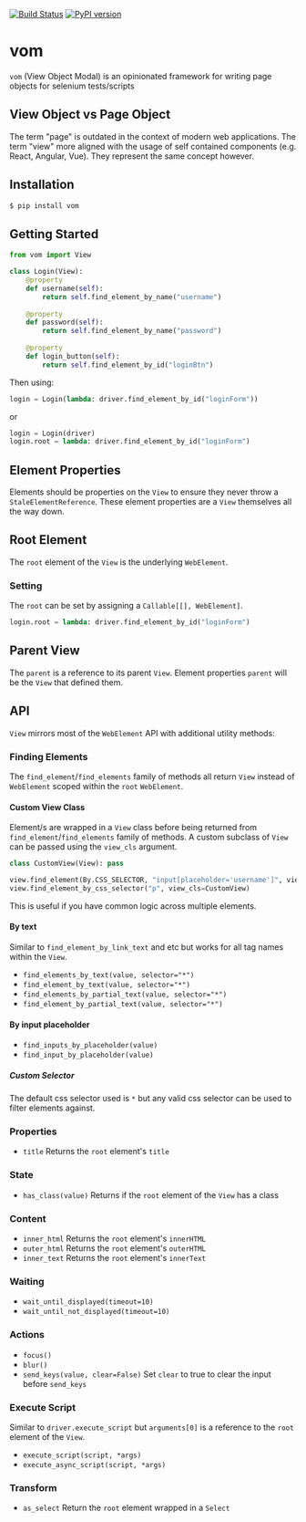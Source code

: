 [![Build Status](https://travis-ci.org/testingrequired/vom.svg?branch=master)](https://travis-ci.org/testingrequired/vom)
[![PyPI version](https://badge.fury.io/py/vom.svg)](https://badge.fury.io/py/vom)

# vom

`vom` (View Object Modal) is an opinionated framework for writing page objects for selenium tests/scripts

## View Object vs Page Object

The term "page" is outdated in the context of modern web applications. The term "view" more aligned with the usage of self contained components (e.g. React, Angular, Vue). They represent the same concept however.

## Installation

```bash
$ pip install vom
```

## Getting Started

```python
from vom import View

class Login(View):
    @property
    def username(self):
        return self.find_element_by_name("username")
    
    @property
    def password(self):
        return self.find_element_by_name("password")
    
    @property
    def login_button(self):
        return self.find_element_by_id("loginBtn")
```

Then using:

```python
login = Login(lambda: driver.find_element_by_id("loginForm"))
```

or

```python
login = Login(driver)
login.root = lambda: driver.find_element_by_id("loginForm")
```

## Element Properties

Elements should be properties on the `View` to ensure they never throw a `StaleElementReference`. These element properties are a `View` themselves all the way down.

## Root Element

The `root` element of the `View` is the underlying `WebElement`.

### Setting

The `root` can be set by assigning a `Callable[[], WebElement]`.

```python
login.root = lambda: driver.find_element_by_id("loginForm")
```

## Parent View

The `parent` is a reference to its parent `View`. Element properties `parent` will be the `View` that defined them.

## API

`View` mirrors most of the `WebElement` API with additional utility methods:

### Finding Elements

The `find_element`/`find_elements` family of methods all return `View` instead of `WebElement` scoped within the `root` `WebElement`.

#### Custom View Class

Element/s are wrapped in a `View` class before being returned from `find_element`/`find_elements` family of methods. A custom subclass of `View` can be passed using the `view_cls` argument.

```python
class CustomView(View): pass

view.find_element(By.CSS_SELECTOR, "input[placeholder='username']", view_cls=CustomView)
view.find_element_by_css_selector("p", view_cls=CustomView)
```

This is useful if you have common logic across multiple elements.

#### By text

Similar to `find_element_by_link_text` and etc but works for all tag names within the `View`.

- `find_elements_by_text(value, selector="*")`
- `find_element_by_text(value, selector="*")`
- `find_elements_by_partial_text(value, selector="*")`
- `find_element_by_partial_text(value, selector="*")`

#### By input placeholder

- `find_inputs_by_placeholder(value)`
- `find_input_by_placeholder(value)`

##### Custom Selector

The default css selector used is `*` but any valid css selector can be used to filter elements against.

### Properties

- `title` Returns the `root` element's `title`

### State

- `has_class(value)` Returns if the `root` element of the `View` has a class

### Content

- `inner_html` Returns the `root` element's `innerHTML`
- `outer_html` Returns the `root` element's `outerHTML`
- `inner_text` Returns the `root` element's `innerText`

### Waiting

- `wait_until_displayed(timeout=10)`
- `wait_until_not_displayed(timeout=10)`

### Actions

- `focus()`
- `blur()`
- `send_keys(value, clear=False)` Set `clear` to true to clear the input before `send_keys`

### Execute Script

Similar to `driver.execute_script` but `arguments[0]` is a reference to the `root` element of the `View`.

- `execute_script(script, *args)`
- `execute_async_script(script, *args)`

### Transform

- `as_select` Return the `root` element wrapped in a `Select`